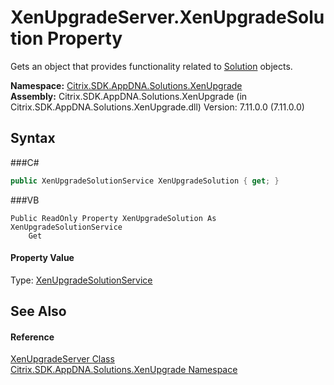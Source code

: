 # XenUpgradeServer.XenUpgradeSolution Property 
 

Gets an object that provides functionality related to <a href="T_Citrix_SDK_AppDNA_Solution">Solution</a> objects.

**Namespace:**&nbsp;<a href="N_Citrix_SDK_AppDNA_Solutions_XenUpgrade">Citrix.SDK.AppDNA.Solutions.XenUpgrade</a><br />**Assembly:**&nbsp;Citrix.SDK.AppDNA.Solutions.XenUpgrade (in Citrix.SDK.AppDNA.Solutions.XenUpgrade.dll) Version: 7.11.0.0 (7.11.0.0)

## Syntax

###C#
```csharp
public XenUpgradeSolutionService XenUpgradeSolution { get; }
```

###VB
```vbnet
Public ReadOnly Property XenUpgradeSolution As XenUpgradeSolutionService
	Get
```


#### Property Value
Type: <a href="T_Citrix_SDK_AppDNA_Solutions_XenUpgrade_XenUpgradeSolutionService">XenUpgradeSolutionService</a>

## See Also


#### Reference
<a href="T_Citrix_SDK_AppDNA_Solutions_XenUpgrade_XenUpgradeServer">XenUpgradeServer Class</a><br /><a href="N_Citrix_SDK_AppDNA_Solutions_XenUpgrade">Citrix.SDK.AppDNA.Solutions.XenUpgrade Namespace</a><br />